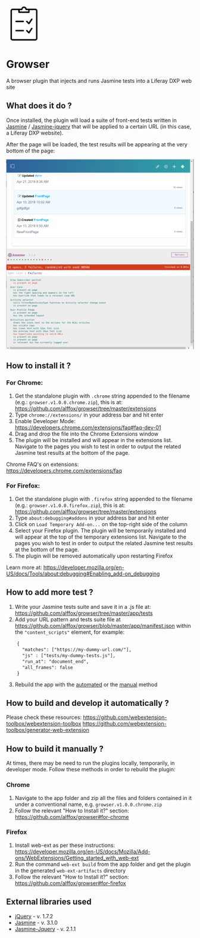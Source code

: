 ![A board with passing tests](https://github.com/alffox/growser/blob/master/app/images/icon-96.png)

# Growser

A browser plugin that injects and runs Jasmine tests into a Liferay DXP web site

##  What does it do ?

Once installed, the plugin will load a suite of front-end tests written in [Jasmine](https://jasmine.github.io/) / [Jasmine-jquery](https://github.com/velesin/jasmine-jquery) that will be applied to a certain URL (in this case, a Liferay DXP website).

After the page will be loaded, the test results will be appearing at the very bottom of the page:

![Jasmine tests running on a Liferay DXP page](https://github.com/alffox/grow-theme-user-profile-theme-automated-tests/blob/master/images/preview.png)

## How to install it ?

### For Chrome:

1) Get the standalone plugin with `.chrome` string appended to the filename (e.g.: `growser.v1.0.0.chrome.zip`), this is at: https://github.com/alffox/growser/tree/master/extensions
2) Type `chrome://extensions/` in your address bar and hit enter
3) Enable Developer Mode: https://developers.chrome.com/extensions/faq#faq-dev-01
4) Drag and drop the file into the Chrome Extensions window
4) The plugin will be installed and will appear in the extensions list. Navigate to the pages you wish to test in order to output the related Jasmine test results at the bottom of the page.

Chrome FAQ's on extensions: https://developers.chrome.com/extensions/faq

### For Firefox:

1) Get the standalone plugin with `.firefox` string appended to the filename (e.g.: `growser.v1.0.0.firefox.zip`), this is at: https://github.com/alffox/growser/tree/master/extensions
2) Type `about:debugging#addons` in your address bar and hit enter
3) Click on `Load Temporary Add-on...` on the top-right side of the column
4) Select your Firefox plugin. The plugin will be temporarily installed and will appear at the top of the temporary extensions list. Navigate to the pages you wish to test in order to output the related Jasmine test results at the bottom of the page.
5) The plugin will be removed automatically upon restarting Firefox

Learn more at: https://developer.mozilla.org/en-US/docs/Tools/about:debugging#Enabling_add-on_debugging

## How to add more test ?

1) Write your Jasmine tests suite and save it in a .js file at: https://github.com/alffox/growser/tree/master/app/tests
2) Add your URL pattern and tests suite file at https://github.com/alffox/growser/blob/master/app/manifest.json within the `"content_scripts"` element, for example:

```
    {
      "matches": ["https://my-dummy-url.com/"],
      "js" : ["tests/my-dummy-tests.js"],
      "run_at": "document_end",
      "all_frames": false
    }
```
3) Rebuild the app with the [automated](https://github.com/alffox/growser#how-to-build-and-develop-it-) or the [manual]() method

## How to build and develop it automatically ?

Please check these resources:
https://github.com/webextension-toolbox/webextension-toolbox
https://github.com/webextension-toolbox/generator-web-extension

## How to build it manually ?

At times, there may be need to run the plugins locally, temporarily, in developer mode. Follow these methods in order to rebuild the plugin:

### Chrome
1) Navigate to the app folder and zip all the files and folders contained in it under a conventional name, e.g. `growser.v1.0.0.chrome.zip`
2) Follow the relevant "How to Install it?" section: https://github.com/alffox/growser#for-chrome

### Firefox
1) Install web-ext as per these instructions: https://developer.mozilla.org/en-US/docs/Mozilla/Add-ons/WebExtensions/Getting_started_with_web-ext
2) Run the command `web-ext build` from the app folder and get the plugin in the generated `web-ext-artifacts` directory
3) Follow the relevant "How to Install it?" section: https://github.com/alffox/growser#for-firefox

## External libraries used

- [jQuery](https://jquery.com/) - v. 1.7.2
- [Jasmine](https://jasmine.github.io/) - v. 3.1.0
- [Jasmine-Jquery](https://github.com/velesin/jasmine-jquery) - v. 2.1.1